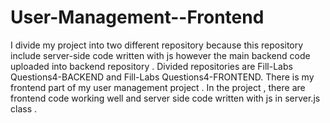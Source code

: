 # User-Management--Frontend
I divide my project into two different repository because this repository include server-side code written with js however the main backend code uploaded into backend repository .  Divided repositories are Fill-Labs Questions4-BACKEND and Fill-Labs Questions4-FRONTEND. There is my frontend part of my user management project . In the project , there are frontend code working well and server side code written with js in server.js class .
